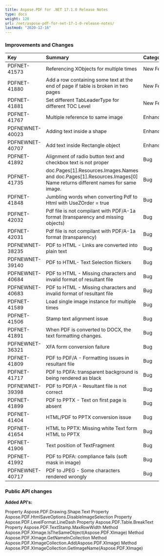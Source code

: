 ```yaml
---
title: Aspose.PDF for .NET 17.1.0 Release Notes
type: docs
weight: 120
url: /net/aspose-pdf-for-net-17-1-0-release-notes/
lastmod: "2020-12-16"
---
```


### **Improvements and Changes**

|**Key**|**Summary**|**Category**|
| :- | :- | :- |
|PDFNET-41573|Referencing XObjects for multiple times|New Feature|
|PDFNET-41880|Add a row containing some text at the end of page if table is broken in two pages|New Feature|
|PDFNET-41881|Set different TabLeaderType for different TOC Level|New Feature|
|PDFNET-41767|Multiple reference to same image|Enhancement|
|PDFNEWNET-40023|Adding text inside a shape|Enhancement|
|PDFNEWNET-40707|Add text inside Rectangle object|Enhancement|
|PDFNET-41892|Alignment of radio button text and checkbox text is not proper|Bug|
|PDFNET-41735|doc.Pages[1].Resources.Images.Names and doc.Pages[1].Resources.Images[0]<br>Name returns different names for same image.|Bug|
|PDFNET-41848|Jumbling words when converting Pdf to Html with UseZOrder = true|Bug|
|PDFNET-42032|Pdf file is not compilant with PDF/A-1a format (transparency and missing objects)|Bug|
|PDFNET-42031|Pdf file is not compilant with PDF/A-1a format (transparency)|Bug|
|PDFNEWNET-38235|PDF to HTML - Links are converted into plain text|Bug|
|PDFNEWNET-39140|PDF to HTML- Text Selection flickers|Bug|
|PDFNEWNET-40684|PDF to HTML - Missing characters and invalid format of resultant file|Bug|
|PDFNEWNET-40683|PDF to HTML - Missing characters and invalid format of resultant file|Bug|
|PDFNET-41589|Load single image instance for multiple times|Bug|
|PDFNET-41506|Stamp text alignment issue|Bug|
|PDFNET-41891|When PDF is converted to DOCX, the text formatting changes.|Bug|
|PDFNEWNET-36321|XFA form conversion failure|Bug|
|PDFNET-41809|PDF to PDF/A - Formatting issues in resultant file|Bug|
|PDFNET-41717|PDF to PDFA: transparent background is being rendered as black|Bug|
|PDFNEWNET-39398|PDF to PDF/A - Resultant file is not correct|Bug|
|PDFNET-41899|PDF to PPTX - Text on first page is absent|Bug|
|PDFNET-41404|HTML/PDF to PPTX conversion issue|Bug|
|PDFNET-41654|HTML to PPTX: Missing white Text form HTML to PPTX|Bug|
|PDFNET-41906|Text position of TextFragment|Bug|
|PDFNET-41992|PDF to PDFA: compliance fails (soft mask in image)|Bug|
|PDFNEWNET-40717|PDF to JPEG - Some characters rendered wrongly|Bug|
### **Public API changes**
**Added API's:**

Property Aspose.PDF.Drawing.Shape.Text
Property Aspose.PDF.HtmlSaveOptions.DisableImageSelection
Property Aspose.PDF.LevelFormat.LineDash
Property Aspose.PDF.Table.BreakText
Property Aspose.PDF.TextStamp.MaxRowWidth
Method Aspose.PDF.XImage.IsTheSameObject(Aspose.PDF.XImage)
Method Aspose.PDF.XImage.GetNameInCollection
Method Aspose.PDF.XImageCollection.Add(Aspose.PDF.XImage)
Method Aspose.PDF.XImageCollection.GetImageName(Aspose.PDF.XImage)
